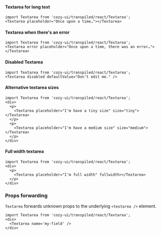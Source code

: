 #### Textarea for long text

```
import Textarea from 'cozy-ui/transpiled/react/Textarea';
<Textarea placeholder="Once upon a time…"></Textarea>
```

#### Textarea when there's an error

```
import Textarea from 'cozy-ui/transpiled/react/Textarea';
<Textarea error placeholder="Once upon a time, there was an error…"></Textarea>
```

#### Disabled Textarea

```
import Textarea from 'cozy-ui/transpiled/react/Textarea';
<Textarea disabled defaultValue="Don't edit me." />
```

#### Alternative textarea sizes

```
import Textarea from 'cozy-ui/transpiled/react/Textarea';
<div>
  <p>
    <Textarea placeholder="I'm have a tiny size" size="tiny"></Textarea>
  </p>
  <p>
    <Textarea placeholder="I'm have a medium size" size="medium"></Textarea>
  </p>
</div>
```

#### Full width textarea

```
import Textarea from 'cozy-ui/transpiled/react/Textarea';
<div>
  <p>
    <Textarea placeholder="I'm full width" fullwidth></Textarea>
  </p>
</div>
```

### Props forwarding

`Textarea` forwards unknown props to the underlying `<textarea />` element.

```
import Textarea from 'cozy-ui/transpiled/react/Textarea';
<div>
  <Textarea name='my-field' />
</div>
```
